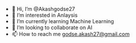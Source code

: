 - 👋 Hi, I’m @Akashgodse27
- 👀 I’m interested in Anlaysis
- 🌱 I’m currently learning Machine Learning
- 💞️ I’m looking to collaborate on AI
- 📫 How to reach me godse.akash27@gmail.com
